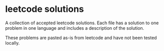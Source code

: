 # leetcode solutions 

A collection of accepted leetcode solutions. Each file has a solution to one problem in one language and includes a description of the solution.

These problems are pasted as-is from leetcode and have not been tested locally. 